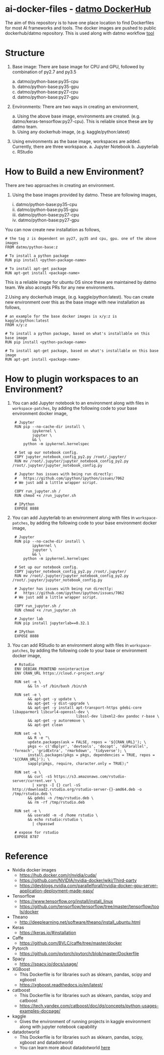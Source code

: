 ai-docker-files - [datmo DockerHub](https://hub.docker.com/u/datmo/)
====================================================================
The aim of this repository is to have one place location to find Dockerfiles for most AI
frameworks and tools. The docker images are pushed to public dockerhub/datmo
repository. This is used along with datmo workflow [tool](https://github.com/datmo/datmo) 

Structure
============
1. Base image: There are base image for CPU and GPU, followed by combination of py2.7 and py3.5 

    a. datmo/python-base:py35-cpu             
    b. datmo/python-base:py35-gpu   
    c. datmo/python-base:py27-cpu   
    d. datmo/python-base:py27-gpu
    
2. Environments: There are two ways in creating an environment,
 
    a. Using the above base image, environments are created. (e.g. datmo/keras-tensorflow:py27-cpu). This is reliable since these are by datmo team.     
    b. Using any dockerhub image, (e.g. kaggle/python:latest)      

3. Using environments as the base image, workspaces are added. Currently, there are three workspace. 
    a. Jupyter Notebook
    b. Jupyterlab
    c. RStudio
   
How to Build a new Environment?
============

There are two approaches in creating an environment. 

1. Using the base images provided by datmo. These are following images,

   i. datmo/python-base:py35-cpu             
   ii. datmo/python-base:py35-gpu   
  iii. datmo/python-base:py27-cpu   
   iv. datmo/python-base:py27-gpu
  
  You can now create new installation as follows, 
  
    # the tag z is dependent on py27, py35 and cpu, gpu. one of the above images
    FROM datmo/python-base:z    
    
    # To install a python package
    RUN pip install <python-package-name>
    
    # To install apt-get package
    RUN apt-get install <package-name>
  
  This is a reliable image for ubuntu OS since these are maintained by datmo team. We also accepts PRs for any new environments.

2.Using any dockerhub image, (e.g. kaggle/python:latest).
  You can create new environment over this as the base image with new installation as follows,
   
    # an example for the base docker images is x/y:z is kaggle/python:latest
    FROM x/y:z    
    
    # To install a python package, based on what's installable on this base image
    RUN pip install <python-package-name>
    
    # To install apt-get package, based on what's installable on this base image
    RUN apt-get install <package-name>          

How to plugin workspaces to an Environment?
============

1. You can add Jupyter notebook to an environment along with files in `workspace-patches`, by adding the following code to your base environment docker image,

        # Jupyter
        RUN pip --no-cache-dir install \
                ipykernel \
                jupyter \
                && \
            python -m ipykernel.kernelspec
        
        # Set up our notebook config.
        COPY jupyter_notebook_config_py2.py /root/.jupyter/
        RUN mv /root/.jupyter/jupyter_notebook_config_py2.py /root/.jupyter/jupyter_notebook_config.py
        
        # Jupyter has issues with being run directly:
        #   https://github.com/ipython/ipython/issues/7062
        # We just add a little wrapper script.
        
        COPY run_jupyter.sh /
        RUN chmod +x /run_jupyter.sh
        
        # IPython
        EXPOSE 8888

2. You can add Jupyterlab to an environment along with files in `workspace-patches`, by adding the following code to your base environment docker image,

        # Jupyter
        RUN pip --no-cache-dir install \
                ipykernel \
                jupyter \
                && \
            python -m ipykernel.kernelspec
        
        # Set up our notebook config.
        COPY jupyter_notebook_config_py2.py /root/.jupyter/
        RUN mv /root/.jupyter/jupyter_notebook_config_py2.py /root/.jupyter/jupyter_notebook_config.py
        
        # Jupyter has issues with being run directly:
        #   https://github.com/ipython/ipython/issues/7062
        # We just add a little wrapper script.
        
        COPY run_jupyter.sh /
        RUN chmod +x /run_jupyter.sh
        
        # Jupyter lab
        RUN pip install jupyterlab==0.32.1
        
        # IPython
        EXPOSE 8888

3. You can add RStudio to an environment along with files in `workspace-patches`, by adding the following code to your base or environment docker image,

        # Rstudio
        ENV DEBIAN_FRONTEND noninteractive
        ENV CRAN_URL https://cloud.r-project.org/
        
        RUN set -e \
              && ln -sf /bin/bash /bin/sh
        
        RUN set -e \
              && apt-get -y update \
              && apt-get -y dist-upgrade \
              && apt-get -y install apt-transport-https gdebi-core libapparmor1 libcurl4-openssl-dev \
                                    libssl-dev libxml2-dev pandoc r-base \
              && apt-get -y autoremove \
              && apt-get clean
        
        RUN set -e \
              && R -e "\
              update.packages(ask = FALSE, repos = '${CRAN_URL}'); \
              pkgs <- c('dbplyr', 'devtools', 'docopt', 'doParallel', 'foreach', 'gridExtra', 'rmarkdown', 'tidyverse'); \
              install.packages(pkgs = pkgs, dependencies = TRUE, repos = '${CRAN_URL}'); \
              sapply(pkgs, require, character.only = TRUE);"
        
        RUN set -e \
              && curl -sS https://s3.amazonaws.com/rstudio-server/current.ver \
                | xargs -I {} curl -sS http://download2.rstudio.org/rstudio-server-{}-amd64.deb -o /tmp/rstudio.deb \
              && gdebi -n /tmp/rstudio.deb \
              && rm -rf /tmp/rstudio.deb
        
        RUN set -e \
              && useradd -m -d /home rstudio \
              && echo rstudio:rstudio \
                | chpasswd
        
        # expose for rstudio
        EXPOSE 8787

Reference
=========
 * Nvidia docker images
   + https://hub.docker.com/r/nvidia/cuda/
   + https://github.com/NVIDIA/nvidia-docker/wiki/Third-party
   + https://devblogs.nvidia.com/parallelforall/nvidia-docker-gpu-server-application-deployment-made-easy/
 * Tensorflow
   + https://www.tensorflow.org/install/install_linux  
   + https://github.com/tensorflow/tensorflow/tree/master/tensorflow/tools/docker
 * Theano
   + http://deeplearning.net/software/theano/install_ubuntu.html
 * Keras
   + https://keras.io/#installation
 * Caffe
   + https://github.com/BVLC/caffe/tree/master/docker
 * Pytorch
   + https://github.com/pytorch/pytorch/blob/master/Dockerfile
 * Spacy
   + https://spacy.io/docs/usage/
 * XGBoost
   + This Dockerfile is for libraries such as sklearn, pandas, scipy and xgboost
   + https://xgboost.readthedocs.io/en/latest/
 * catboost
   + This Dockerfile is for libraries such as sklearn, pandas, scipy and catboost
   + https://tech.yandex.com/catboost/doc/dg/concepts/python-usages-examples-docpage/
 * kaggle
   + Gives the environment of running projects in kaggle environment along with jupyter notebook capability
 * datadotworld
   + This Dockerfile is for libraries such as sklearn, pandas, scipy, xgboost and datadotworld
   + You can learn more about datadotworld [here](https://data.world/)



